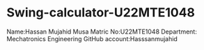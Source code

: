 # Swing-calculator-U22MTE1048
Name:Hassan Mujahid Musa
Matric No:U22MTE1048
Department: Mechatronics Engineering 
GitHub account:Hasssanmujahid
